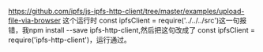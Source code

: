 https://github.com/ipfs/js-ipfs-http-client/tree/master/examples/upload-file-via-browser 这个运行时
const ipfsClient = require('../../../src')这一句报错，我npm install --save ipfs-http-client,然后把这句改成了
const ipfsClient = require('ipfs-http-client')，运行通过。
